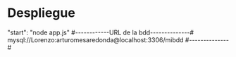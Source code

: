# Despliegue
"start": "node app.js"
#------------URL de la bdd--------------#
mysql://Lorenzo:arturomesaredonda@localhost:3306/mibdd
#--------------#